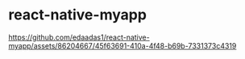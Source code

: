 # react-native-myapp

https://github.com/edaadas1/react-native-myapp/assets/86204667/45f63691-410a-4f48-b69b-7331373c4319
